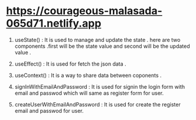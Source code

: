 # https://courageous-malasada-065d71.netlify.app

1. useState() : It is used to manage and update the state . here are two components .first will be the state value and second will be the updated value .

2. useEffect() : It is used for fetch the json data .

3. useContext() : It is a way to share data between coponents .

4. signInWithEmailAndPassword : It is used for signin the login form with email and passwod which will same as register form for user.

5. createUserWithEmailAndPassword : It is used for create the register email and passwod for user.
